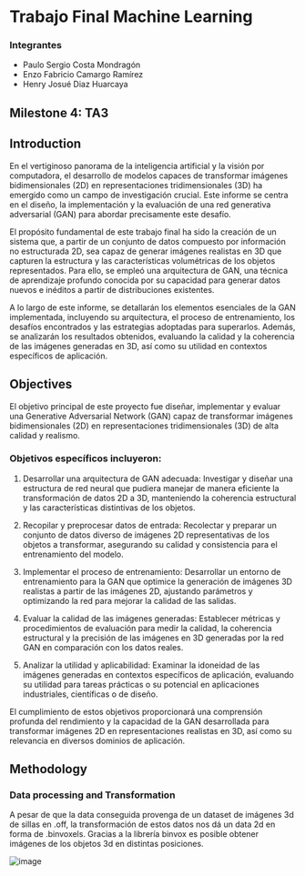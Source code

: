 # Trabajo Final Machine Learning
### Integrantes
- Paulo Sergio Costa Mondragón 
- Enzo Fabricio Camargo Ramírez
- Henry Josué Diaz Huarcaya
## Milestone 4: TA3
## Introduction

En el vertiginoso panorama de la inteligencia artificial y la visión por computadora, el desarrollo de modelos capaces de transformar imágenes bidimensionales (2D) en representaciones tridimensionales (3D) ha emergido como un campo de investigación crucial. Este informe se centra en el diseño, la implementación y la evaluación de una red generativa adversarial (GAN) para abordar precisamente este desafío.

El propósito fundamental de este trabajo final ha sido la creación de un sistema que, a partir de un conjunto de datos compuesto por información no estructurada 2D, sea capaz de generar imágenes realistas en 3D que capturen la estructura y las características volumétricas de los objetos representados. Para ello, se empleó una arquitectura de GAN, una técnica de aprendizaje profundo conocida por su capacidad para generar datos nuevos e inéditos a partir de distribuciones existentes.

A lo largo de este informe, se detallarán los elementos esenciales de la GAN implementada, incluyendo su arquitectura, el proceso de entrenamiento, los desafíos encontrados y las estrategias adoptadas para superarlos. Además, se analizarán los resultados obtenidos, evaluando la calidad y la coherencia de las imágenes generadas en 3D, así como su utilidad en contextos específicos de aplicación.

## Objectives

El objetivo principal de este proyecto fue diseñar, implementar y evaluar una Generative Adversarial Network (GAN) capaz de transformar imágenes bidimensionales (2D) en representaciones tridimensionales (3D) de alta calidad y realismo.

### Objetivos específicos incluyeron:

1. Desarrollar una arquitectura de GAN adecuada: Investigar y diseñar una estructura de red neural que pudiera manejar de manera eficiente la transformación de datos 2D a 3D, manteniendo la coherencia estructural y las características distintivas de los objetos.

2. Recopilar y preprocesar datos de entrada: Recolectar y preparar un conjunto de datos diverso de imágenes 2D representativas de los objetos a transformar, asegurando su calidad y consistencia para el entrenamiento del modelo.

3. Implementar el proceso de entrenamiento: Desarrollar un entorno de entrenamiento para la GAN que optimice la generación de imágenes 3D realistas a partir de las imágenes 2D, ajustando parámetros y optimizando la red para mejorar la calidad de las salidas.

4. Evaluar la calidad de las imágenes generadas: Establecer métricas y procedimientos de evaluación para medir la calidad, la coherencia estructural y la precisión de las imágenes en 3D generadas por la red GAN en comparación con los datos reales.

5. Analizar la utilidad y aplicabilidad: Examinar la idoneidad de las imágenes generadas en contextos específicos de aplicación, evaluando su utilidad para tareas prácticas o su potencial en aplicaciones industriales, científicas o de diseño.

El cumplimiento de estos objetivos proporcionará una comprensión profunda del rendimiento y la capacidad de la GAN desarrollada para transformar imágenes 2D en representaciones realistas en 3D, así como su relevancia en diversos dominios de aplicación.

## Methodology

### Data processing and Transformation

A pesar de que la data conseguida provenga de un dataset de imágenes 3d de sillas en .off, la transformación de estos datos nos dá un data 2d en forma de .binvoxels. Gracias a la librería binvox es posible obtener imágenes de los objetos 3d en distintas posiciones.

![image](https://github.com/PSCostaM/TF_MachineLearning_u201912086_u20201c579_u202010122/assets/48858434/db28a1a1-9d5b-4188-9f96-9fbc194127ec)


